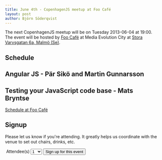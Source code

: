 ```yaml
---
title: June 4th - CopenhagenJS meetup at Foo Café
layout: post
author: Björn Söderqvist
---
```


The next CopenhagenJS meetup will be on Tuesday 2013-06-04 at 19:00. The event will be hosted by [Foo Café](http://www.foocafe.org/) at Media Evolution City at [Stora Varvsgatan 6a, Malmö (Se)](http://goo.gl/maps/Z3Tev).



## Schedule

## Angular JS - Pär Sikö and Martin Gunnarsson

## Testing your JavaScript code base - Mats Bryntse


<a href="http://www.foocafe.org/event/angular-js-and-testing-js">Schedule at Foo Café</a>

## Signup

Please let us know if you're attending. It greatly helps us coordinate with the venue to set out chairs, drinks, etc.
<div>
	<form action="http://simpleeventsignup.com/event/25341/signup/tickets"  target="_blank" method="post">
		<input id="start_signup" name="start_signup" type="hidden" value="1" />
		&nbsp;Attendee(s)
		<select id="tickets_78288" name="tickets[78288]">
			<option value="0">0</option>
			<option value="1" selected="selected">1</option>
			<option value="2">2</option>
			<option value="3">3</option>
			<option value="4">4</option>
			<option value="5">5</option>
			<option value="6">6</option>
			<option value="7">7</option>
			<option value="8">8</option>
			<option value="9">9</option>
			<option value="10">10</option>
		</select> 
		<input name="commit" type="submit" value="Sign up for this event" />
	</form>
</div>
